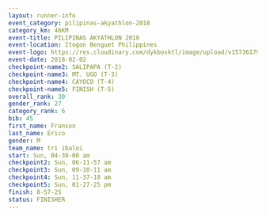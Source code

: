 ```yaml
---
layout: runner-info 
event_category: pilipinas-akyathlon-2018 
category_km: 46KM 
event-title: PILIPINAS AKYATHLON 2018 
event-location: Itogon Benguet Philippines 
event-logo: https://res.cloudinary.com/dykbosktl/image/upload/v1573617968/Logo/akyathlon-logo-new_ifndai.png 
event-date: 2018-02-02 
checkpoint-name2: SALIPAPA (T-2) 
checkpoint-name3: MT. UGO (T-3) 
checkpoint-name4: CAYOCO (T-4) 
checkpoint-name5: FINISH (T-5) 
overall_rank: 30
gender_rank: 27
category_rank: 6
bib: 45
first_name: Franson
last_name: Erico
gender: M
team_name: tri ibaloi
start: Sun, 04-30-00 am
checkpoint2: Sun, 06-11-57 am
checkpoint3: Sun, 09-10-11 am
checkpoint4: Sun, 11-37-18 am
checkpoint5: Sun, 01-27-25 pm
finish: 8-57-25
status: FINISHER
---
```

